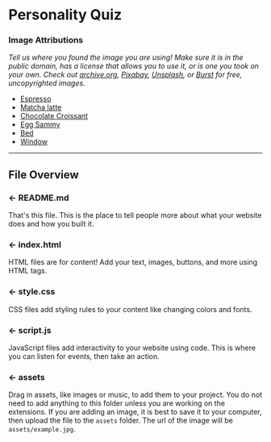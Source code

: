 # Personality Quiz 



### Image Attributions
*Tell us where you found the image you are using! Make sure it is in the public domain, has a license that allows you to use it, or is one you took on your own. Check out [archive.org](https://archive.org/), [Pixabay](https://pixabay.com/), [Unsplash](https://unsplash.com/), or [Burst](https://burst.shopify.com/) for free, uncopyrighted images.*
- [Espresso](https://pixabay.com/photos/coffee-espresso-short-cup-mug-731330/)
- [Matcha latte](https://pixabay.com/photos/matcha-green-tea-latt%C3%A9-heart-2683990/)
- [Chocolate Croissant](https://pixabay.com/photos/chocolate-croissant-bakery-hunger-4840779/)
- [Egg Sammy](https://pixabay.com/photos/bacon-egg-and-cheese-2834906/)
- [Bed](https://pixabay.com/photos/bed-pillows-headboard-bedroom-2167288/)
- [Window](https://pixabay.com/photos/window-window-seat-cushions-2227301/)

---

## File Overview

### ← README.md

That's this file. This is the place to tell people more about what your website does and how you built it. 

### ← index.html

HTML files are for content! Add your text, images, buttons, and more using HTML tags.

### ← style.css

CSS files add styling rules to your content like changing colors and fonts. 

### ← script.js

JavaScript files add interactivity to your website using code. This is where you can listen for events, then take an action.

### ← assets

Drag in assets, like images or music, to add them to your project. You do not need to add anything to this folder unless you are working on the extensions. If you are adding an image, it is best to save it to your computer, then upload the file to the `assets` folder. The url of the image will be `assets/example.jpg`.
